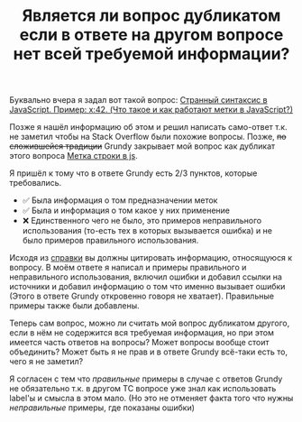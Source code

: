 ﻿---
title: "Является ли вопрос дубликатом если в ответе на другом вопросе нет всей требуемой информации?"
se.owner.user_id: 474588
se.owner.display_name: "ΝNL993"
se.owner.link: "https://ru.meta.stackoverflow.com/users/474588/%ce%9dnl993"
se.link: "https://ru.meta.stackoverflow.com/questions/12579/%d0%af%d0%b2%d0%bb%d1%8f%d0%b5%d1%82%d1%81%d1%8f-%d0%bb%d0%b8-%d0%b2%d0%be%d0%bf%d1%80%d0%be%d1%81-%d0%b4%d1%83%d0%b1%d0%bb%d0%b8%d0%ba%d0%b0%d1%82%d0%be%d0%bc-%d0%b5%d1%81%d0%bb%d0%b8-%d0%b2-%d0%be%d1%82%d0%b2%d0%b5%d1%82%d0%b5-%d0%bd%d0%b0-%d0%b4%d1%80%d1%83%d0%b3%d0%be%d0%bc-%d0%b2%d0%be%d0%bf%d1%80%d0%be%d1%81%d0%b5-%d0%bd%d0%b5%d1%82-%d0%b2%d1%81%d0%b5%d0%b9-%d1%82%d1%80%d0%b5%d0%b1%d1%83%d0%b5%d0%bc%d0%be%d0%b9"
se.question_id: 12579
se.post_type: question
---
<p>Буквально вчера я задал вот такой вопрос: <a href="https://ru.stackoverflow.com/questions/1513117/">Странный синтаксис в JavaScript. Пример: x:42. (Что такое и как работают метки в JavaScript?)</a></p>
<p>Позже я нашёл информацию об этом и решил написать само-ответ т.к. не заметил чтобы на Stack Overflow были похожие вопросы. Позже, <s>по сложившейся традиции</s> Grundy закрывает мой вопрос как дубликат этого вопроса <a href="https://ru.stackoverflow.com/questions/631243/">Метка строки в js</a>.</p>
<p>Я пришёл к тому что в ответе Grundy есть 2/3 пунктов, которые требовались.</p>
<ul>
<li>✅ Была информация о том предназначении меток</li>
<li>✅ Была и информация о том какое у них применение</li>
<li>❌ Единственного чего не было, это примеров неправильного использования (то-есть тех в которых вызывается ошибка) и не было примеров правильного использования.</li>
</ul>
<p>Исходя из <a href="https://ru.stackoverflow.com/help/referencing">справки</a> вы должны цитировать информацию, относящуюся к вопросу. В моём ответе я написал и примеры правильного и неправильного использования, включил ошибки и добавил ссылки на источники и добавил информацию о том что именно вызывает ошибки (Этого в ответе Grundy откровенно говоря не хватает). Правильные примеры также были добавлены.</p>
<p>Теперь сам вопрос, можно ли считать мой вопрос дубликатом другого, если в нём не содержится вся требуемая информация, но при этом имеется часть ответов на вопросы? Может вопросы вообще стоит объединить? Может быть я не прав и в ответе Grundy всё-таки есть то, чего я не заметил?</p>
<p>Я согласен с тем что <em>правильные</em> примеры в случае с ответов Grundy не обязательно т.к. в другом ТС вопросе уже знал как использовать label'ы и смысла в этом мало. (Но это не отменяет факта того что нужны <em>неправильные</em> примеры, где показаны ошибки)</p>
